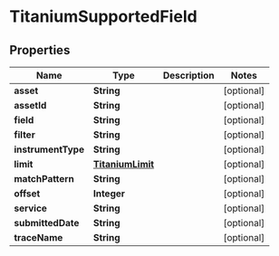 

# TitaniumSupportedField


## Properties

| Name | Type | Description | Notes |
|------------ | ------------- | ------------- | -------------|
|**asset** | **String** |  |  [optional] |
|**assetId** | **String** |  |  [optional] |
|**field** | **String** |  |  [optional] |
|**filter** | **String** |  |  [optional] |
|**instrumentType** | **String** |  |  [optional] |
|**limit** | [**TitaniumLimit**](TitaniumLimit.md) |  |  [optional] |
|**matchPattern** | **String** |  |  [optional] |
|**offset** | **Integer** |  |  [optional] |
|**service** | **String** |  |  [optional] |
|**submittedDate** | **String** |  |  [optional] |
|**traceName** | **String** |  |  [optional] |



